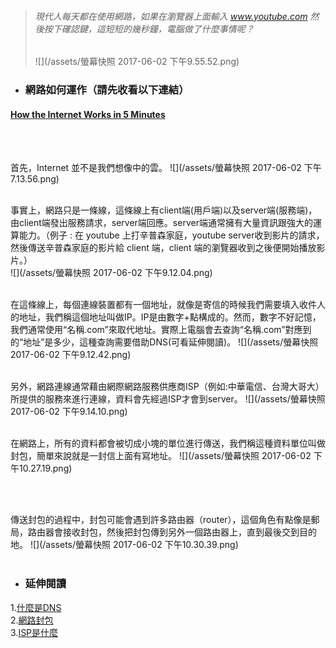 
> ###### 現代人每天都在使用網路，如果在瀏覽器上面輸入 www.youtube.com 然後按下確認鍵，這短短的幾秒鐘，電腦做了什麼事情呢？
>
> ![](/assets/螢幕快照 2017-06-02 下午9.55.52.png)

* ### 網路如何運作（請先收看以下連結）

#### [How the Internet Works in 5 Minutes](https://www.youtube.com/watch?v=7_LPdttKXPc)

<br />
<br />

首先，Internet 並不是我們想像中的雲。
![](/assets/螢幕快照 2017-06-02 下午7.13.56.png)
<br />
<br />

事實上，網路只是一條線，這條線上有client端(用戶端)以及server端(服務端)，由client端發出服務請求，server端回應。server端通常擁有大量資訊跟強大的運算能力。（例子 : 在 youtube 上打辛普森家庭，youtube server收到影片的請求，然後傳送辛普森家庭的影片給 client 端，client 端的瀏覽器收到之後便開始播放影片。）  
![](/assets/螢幕快照 2017-06-02 下午9.12.04.png)
<br />
<br />

在這條線上，每個連線裝置都有一個地址，就像是寄信的時候我們需要填入收件人的地址，我們稱這個地址叫做IP。IP是由數字+點構成的。然而，數字不好記憶，我們通常使用“名稱.com”來取代地址。實際上電腦會去查詢“名稱.com”對應到的“地址”是多少，這種查詢需要借助DNS(可看延伸閱讀)。
![](/assets/螢幕快照 2017-06-02 下午9.12.42.png)
<br />
<br />

另外，網路連線通常藉由網際網路服務供應商ISP（例如:中華電信、台灣大哥大）所提供的服務來進行連線，資料會先經過ISP才會到server。
![](/assets/螢幕快照 2017-06-02 下午9.14.10.png)
<br />
<br />

在網路上，所有的資料都會被切成小塊的單位進行傳送，我們稱這種資料單位叫做封包，簡單來說就是一封信上面有寫地址。
![](/assets/螢幕快照 2017-06-02 下午10.27.19.png)

<br />
<br />

傳送封包的過程中，封包可能會遇到許多路由器（router），這個角色有點像是郵局，路由器會接收封包，然後把封包傳到另外一個路由器上，直到最後交到目的地。
![](/assets/螢幕快照 2017-06-02 下午10.30.39.png)
<br />
<br />



* ### 延伸閱讀



1.[什麼是DNS](http://dns-learning.twnic.net.tw/dns/01whatDNS.html)
<br />
2.[網路封包](https://zh.wikipedia.org/wiki/網路封包)
<br />
3.[ISP是什麼](https://zh.wikipedia.org/wiki/互联网服务供应商)<br />









